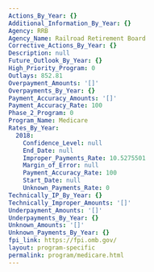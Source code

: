 ```yaml
---
Actions_By_Year: {}
Additional_Information_By_Year: {}
Agency: RRB
Agency_Name: Railroad Retirement Board
Corrective_Actions_By_Year: {}
Description: null
Future_Outlook_By_Year: {}
High_Priority_Program: 0
Outlays: 852.81
Overpayment_Amounts: '[]'
Overpayments_By_Year: {}
Payment_Accuracy_Amounts: '[]'
Payment_Accuracy_Rate: 100
Phase_2_Program: 0
Program_Name: Medicare
Rates_By_Year:
  2018:
    Confidence_Level: null
    End_Date: null
    Improper_Payments_Rate: 10.5275501
    Margin_of_Error: null
    Payment_Accuracy_Rate: 100
    Start_Date: null
    Unknown_Payments_Rate: 0
Technically_IP_By_Year: {}
Technically_Improper_Amounts: '[]'
Underpayment_Amounts: '[]'
Underpayments_By_Year: {}
Unknown_Amounts: '[]'
Unknown_Payments_By_Year: {}
fpi_link: https://fpi.omb.gov/
layout: program-specific
permalink: program/medicare.html
---
```

